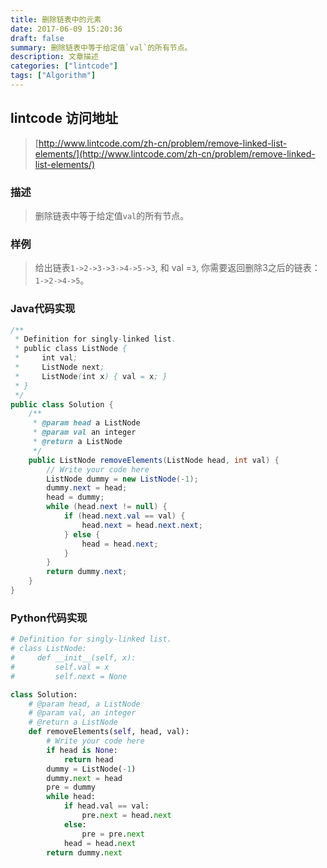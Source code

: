 ```yaml
---
title: 删除链表中的元素
date: 2017-06-09 15:20:36
draft: false
summary: 删除链表中等于给定值`val`的所有节点。
description: 文章描述
categories: ["lintcode"]
tags: ["Algorithm"]
---
```



## lintcode 访问地址

> [http://www.lintcode.com/zh-cn/problem/remove-linked-list-elements/](http://www.lintcode.com/zh-cn/problem/remove-linked-list-elements/)

### 描述

> 删除链表中等于给定值`val`的所有节点。

### 样例

> 给出链表`1->2->3->3->4->5->3`, 和 val =`3`, 你需要返回删除3之后的链表：`1->2->4->5`。

### Java代码实现

```java
/**
 * Definition for singly-linked list.
 * public class ListNode {
 *     int val;
 *     ListNode next;
 *     ListNode(int x) { val = x; }
 * }
 */
public class Solution {
    /**
     * @param head a ListNode
     * @param val an integer
     * @return a ListNode
     */
    public ListNode removeElements(ListNode head, int val) {
        // Write your code here
        ListNode dummy = new ListNode(-1);
        dummy.next = head;
        head = dummy;
        while (head.next != null) {
            if (head.next.val == val) {
                head.next = head.next.next;
            } else {
                head = head.next;
            }
        }
        return dummy.next;
    }
}
```

### Python代码实现

```python
# Definition for singly-linked list.
# class ListNode:
#     def __init__(self, x):
#         self.val = x
#         self.next = None

class Solution:
    # @param head, a ListNode
    # @param val, an integer
    # @return a ListNode
    def removeElements(self, head, val):
        # Write your code here
        if head is None:
            return head
        dummy = ListNode(-1)
        dummy.next = head
        pre = dummy
        while head:
            if head.val == val:
                pre.next = head.next
            else:
                pre = pre.next
            head = head.next
        return dummy.next
```